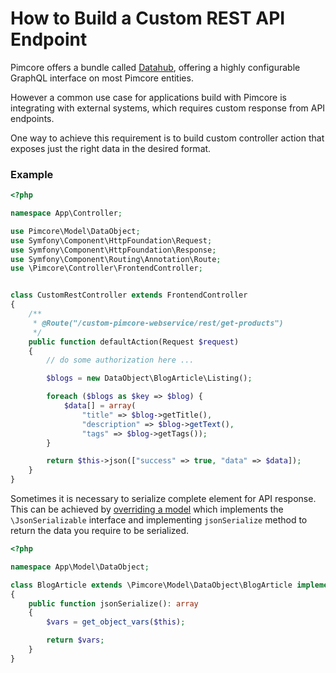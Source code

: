# How to Build a Custom REST API Endpoint

Pimcore offers a bundle called [Datahub](https://github.com/pimcore/data-hub), offering a highly configurable GraphQL interface on most Pimcore entities.

However a common use case for applications build with Pimcore is integrating with external systems,
which requires custom response from API endpoints.

One way to achieve this requirement is to build custom controller action that exposes just the right data
in the desired format.

### Example

```php
<?php

namespace App\Controller;

use Pimcore\Model\DataObject;
use Symfony\Component\HttpFoundation\Request;
use Symfony\Component\HttpFoundation\Response;
use Symfony\Component\Routing\Annotation\Route;
use \Pimcore\Controller\FrontendController;


class CustomRestController extends FrontendController
{
    /**
     * @Route("/custom-pimcore-webservice/rest/get-products")
     */
    public function defaultAction(Request $request)
    {
        // do some authorization here ...

        $blogs = new DataObject\BlogArticle\Listing();

        foreach ($blogs as $key => $blog) {
            $data[] = array(
                "title" => $blog->getTitle(),
                "description" => $blog->getText(),
                "tags" => $blog->getTags());
        }

        return $this->json(["success" => true, "data" => $data]);
    }
}

```

Sometimes it is necessary to serialize complete element for API  response.
This can be achieved by [overriding a model](../20_Extending_Pimcore/03_Overriding_Models.md)
which implements the `\JsonSerializable` interface and implementing `jsonSerialize` method to return the data you require to be serialized.

 ```php
 <?php

 namespace App\Model\DataObject;

 class BlogArticle extends \Pimcore\Model\DataObject\BlogArticle implements \JsonSerializable
 {
     public function jsonSerialize(): array
     {
         $vars = get_object_vars($this);

         return $vars;
     }
 }
 ```
